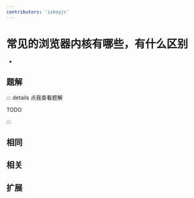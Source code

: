 ```yaml
---
contributors: 'isboyjc'
---
```


# 常见的浏览器内核有哪些，有什么区别

- 



## 题解

::: details 点我查看题解

  TODO

:::



## 相同


## 相关


## 扩展

